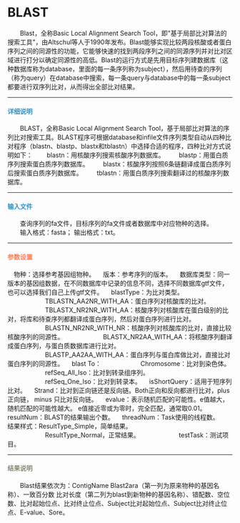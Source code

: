 # BLAST
　　Blast，全称Basic Local Alignment Search Tool，即"基于局部比对算法的搜索工具"，由Altschul等人于1990年发布。Blast能够实现比较两段核酸或者蛋白序列之间的同源性的功能，它能够快速的找到两段序列之间的同源序列并对比对区域进行打分以确定同源性的高低。Blast的运行方式是先用目标序列建数据库（这种数据库称为database，里面的每一条序列称为subject），然后用待查的序列（称为query）在database中搜索，每一条query与database中的每一条subject都要进行双序列比对，从而得出全部比对结果。

***
#### **<span class="glyphicon glyphicon-tags" aria-hidden="true" style="color:#3090C7"></span></i><span style="color:#3090C7"> 详细说明**
　　BLAST，全称Basic Local Alignment Search Tool，基于局部比对算法的序列比对搜索工具。BLAST程序可根据database和infile文件序列类型自动从四种比对程序（blastn、blastp、blastx和tblastn）中选择合适的程序，四种比对方式说明如下：
　　blastn：用核酸序列搜索核酸序列数据库。
　　blastp：用蛋白质序列搜索蛋白质序列数据库。
　　blastx：核酸序列按照6条链翻译成蛋白质序列后搜索蛋白质序列数据库。
　　tblastn：用蛋白质序列搜索翻译过的核酸序列数据库。

***
#### **<i class="fa fa-dot-circle-o" aria-hidden="true" style="color:#3090C7"></i><span style="color:#3090C7"> 输入文件**
　　查询序列的fa文件，目标序列的fa文件或者数据库中对应物种的选择。
　　输入格式：fasta； 输出格式：txt。
　　
***
#### **<i class="fa fa-cog" aria-hidden="true" style="color:#F88158"></i> <span style="color:#F88158">参数设置**
　<label id='species'>物种：</label>选择参考基因组物种。
　<label id='speciesVersion'>版本：</label>参考序列的版本。
　<label id='dbType'>数据库类型：</label>同一版本的基因组数据，在不同数据库中记录的信息不同，选择不同数据库gtf文件，也可以选择我们自己上传gtf文件。
　<label id='blastType'>blastType：</label>为比对类型。
　　　　　　TBLASTN_AA2NR_WITH_AA：蛋白序列对核酸库的比对。
　　　　　　TBLASTX_NR2NR_WITH_AA：核酸序列对核酸库在蛋白级别的比对，将库和待查序列都翻译成蛋白序列，然后对蛋白序列进行比对。
　　　　　　BLASTN_NR2NR_WITH_NR：核酸序列对核酸库的比对，直接比较核酸序列的同源性。
　　　　　　BLASTX_NR2AA_WITH_AA：将核酸序列翻译成蛋白序列，与蛋白质数据库进行比对。
　　　　　　BLASTP_AA2AA_WITH_AA：蛋白序列与蛋白库做比对，直接比对蛋白序列的同源性。
　<label id='mappingTo'>blast To：</label>
　　　　　　Chromosome：比对到染色体。
　　　　　　refSeq_All_Iso：比对到转录组序列。
　　　　　　refSeq_One_Iso：比对到转录本。
　<label id='isShortQuery'>isShortQuery：</label>适用于短序列比对。
　<label id='strandType'>Strand：</label>比对到正向链还是反向链。Both正向和反向都进行比对，plus正向链， minus 只比对反向链。
　<label id='evalue'>evalue：</label>表示随机匹配的可能性。e值越大，随机匹配的可能性越大。 e值接近零或为零时，完全匹配，通常取0.01。
　<label id='resultNum'>resultNum：</label>BLAST的结果输出个数。
　<label id='threadNum'>threadNum：</label>Task使用的线程数。
　<label id='resultType'>结果样式：</label>ResultType_Simple，简单结果。
　　　　　　ResultType_Normal，正常结果。
　　　　　　testTask：测试项目。

***
#### **<i class="fa fa-file-text" aria-hidden="true" style="color:#848b79"></i><span style="color:#848b79"> 结果说明**　
　　Blast结果依次为：ContigName	Blast2ara（第一列为原来物种的基因名称）、一致百分数	比对长度（第二列为blast到新物种的基因名称）、错配数、空位数、比对起始位点、比对终止位点、Subject比对起始位点、Subject比对终止位点、E-value、Sore。

<div style="text-align:center">
<img data-src="Blast1.png" width="800px" ></img>
</div>
